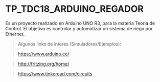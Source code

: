 # TP_TDC18_ARDUINO_REGADOR
Es un proyecto realizado en Arduino UNO R3, para la materia Teoria de Control. El objetivo es controlar y automatizar un sistema de riego por Ethernet.



> Algunos links de interes (Simuladores/Ejemplos):

> https://www.arduino.cc/

> http://fritzing.org/home/

> https://www.tinkercad.com/circuits
